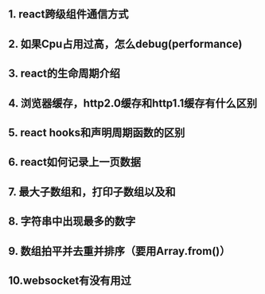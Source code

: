 ## 1. react跨级组件通信方式
## 2. 如果Cpu占用过高，怎么debug(performance)
## 3. react的生命周期介绍
## 4. 浏览器缓存，http2.0缓存和http1.1缓存有什么区别
## 5. react hooks和声明周期函数的区别
## 6. react如何记录上一页数据
## 7. 最大子数组和，打印子数组以及和
## 8. 字符串中出现最多的数字
## 9. 数组拍平并去重并排序（要用Array.from()）
## 10.websocket有没有用过